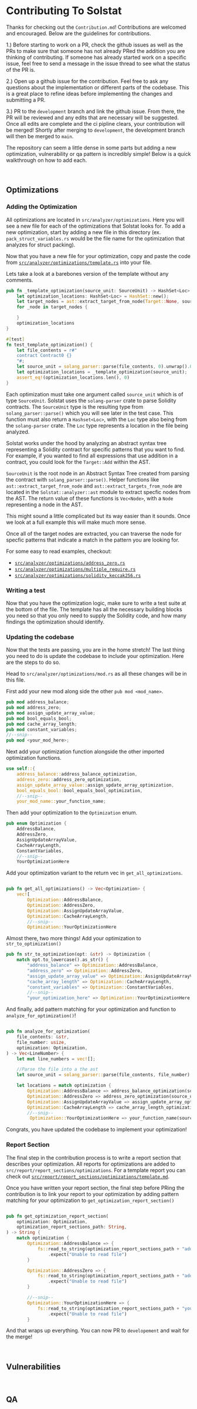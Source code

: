# Contributing To Solstat
Thanks for checking out the `Contribution.md`! Contributions are welcomed and encouraged. Below are the guidelines for contributions.

1.) Before starting to work on a PR, check the github issues as well as the PRs to make sure that someone has not already PRed the addition you are thinking of contributing. If someone has already started work on a specific issue, feel free to send a message in the issue thread to see what the status of the PR is. 

2.) Open up a github issue for the contribution. Feel free to ask any questions about the implementation or different parts of the codebase. This is a great place to refine ideas before implementing the changes and submitting a PR.

3.) PR to the `development` branch and link the github issue. From there, the PR will be reviewed and any edits that are necessary will be suggested. Once all edits are complete and the ci pipline clears, your contribution will be merged! Shortly after merging to `development`, the development branch will then be merged to `main`.


The repository can seem a little dense in some parts but adding a new optimization, vulnerability or qa pattern is incredibly simple! Below is a quick walkthrough on how to add each.

<br>

## Optimizations

### Adding the Optimization
All optimizations are located in `src/analyzer/optimizations`. Here you will see a new file for each of the optimizations that Solstat looks for. To add a new optimization, start by adding a new file in this directory  (ex. `pack_struct_variables.rs` would be the file name for the optimization that analyzes for struct packing).

Now that you have a new file for your optimization, copy and paste the code from [`src/analyzer/optimizations/template.rs`]() into your file. 

Lets take a look at a barebones version of the template without any comments.

```rust
pub fn _template_optimization(source_unit: SourceUnit) -> HashSet<Loc> {
    let optimization_locations: HashSet<Loc> = HashSet::new();
    let target_nodes = ast::extract_target_from_node(Target::None, source_unit.into());
    for _node in target_nodes {

    }
    optimization_locations
}

#[test]
fn test_template_optimization() {
    let file_contents = r#"
    contract Contract0 {}
    "#;
    let source_unit = solang_parser::parse(file_contents, 0).unwrap().0;
    let optimization_locations = _template_optimization(source_unit);
    assert_eq!(optimization_locations.len(), 0)
}

```
Each optimization must take one argument called `source_unit` which is of type `SourceUnit`. Solstat uses the `solang-parser` crate to parse Solidity contracts. The `SourceUnit` type is the resulting type from `solang_parser::parse()` which you will see later in the test case. This function must also return a `Hashset<Loc>`, with the `Loc` type also being from the `solang-parser` crate. The `Loc` type represents a location in the file being analyzed.

Solstat works under the hood by analyzing an abstract syntax tree representing a Solidity contract for specific patterns that you want to find. For example, if you wanted to find all expressions that use addition in a contract, you could look for the `Target::Add` within the AST.

`SourceUnit` is the root node in an Abstract Syntax Tree created from parsing the contract with `solang_parser::parse()`. Helper functions like `ast::extract_target_from_node` and `ast::extract_targets_from_node` are located in the `Solstat::analyzer::ast` module to extract specfic nodes from the AST. The return value of these functions is `Vec<Node>`, with a `Node` representing a node in the AST.

This might sound a little complicated but its way easier than it sounds. Once we look at a full example this will make much more sense. 

Once all of the target nodes are extracted, you can traverse the node for specfic patterns that indicate a match in the pattern you are looking for.

For some easy to read examples, checkout:
- [`src/analyzer/optimizations/address_zero.rs`]()
- [`src/analyzer/optimizations/multiple_require.rs`]()
- [`src/analyzer/optimizations/solidity_keccak256.rs`]()

### Writing a test
Now that you have the optimization logic, make sure to write a test suite at the bottom of the file. The template has all the necessary building blocks you need so that you only need to supply the Solidity code, and how many findings the optimization should identify.


### Updating the codebase
Now that the tests are passing, you are in the home stretch! The last thing you need to do is update the codebase to include your optimization. Here are the steps to do so.


Head to `src/analyzer/optimizations/mod.rs` as all these changes will be in this file.


First add your new mod along side the other `pub mod <mod_name>`.

```rust
pub mod address_balance;
pub mod address_zero;
pub mod assign_update_array_value;
pub mod bool_equals_bool;
pub mod cache_array_length;
pub mod constant_variables;
//--snip--
pub mod <your_mod_here>;
```

Next add your optimization function alongside the other imported optimization functions.

```rust
use self::{
    address_balance::address_balance_optimization,
    address_zero::address_zero_optimization,
    assign_update_array_value::assign_update_array_optimization,
    bool_equals_bool::bool_equals_bool_optimization,
    //--snip--
    your_mod_name::your_function_name;
```


Then add your optimization to the `Optimization` enum.

```rust
pub enum Optimization {
    AddressBalance,
    AddressZero,
    AssignUpdateArrayValue,
    CacheArrayLength,
    ConstantVariables,
    //--snip--
    YourOptimizationHere
```

Add your optimization variant to the return vec in `get_all_optimizations`.

```rust

pub fn get_all_optimizations() -> Vec<Optimization> {
    vec![
        Optimization::AddressBalance,
        Optimization::AddressZero,
        Optimization::AssignUpdateArrayValue,
        Optimization::CacheArrayLength,
        //--snip--
        Optimization::YourOptimizationHere
```

Almost there, two more things! Add your optimization to `str_to_optimization()`
```rust
pub fn str_to_optimization(opt: &str) -> Optimization {
    match opt.to_lowercase().as_str() {
        "address_balance" => Optimization::AddressBalance,
        "address_zero" => Optimization::AddressZero,
        "assign_update_array_value" => Optimization::AssignUpdateArrayValue,
        "cache_array_length" => Optimization::CacheArrayLength,
        "constant_variables" => Optimization::ConstantVariables,
        //--snip--
        "your_optimization_here" => Optimization::YourOptimizationHere,

```

And finally, add pattern matching for your optimization and function to `analyze_for_optimization()`!

```rust

pub fn analyze_for_optimization(
    file_contents: &str,
    file_number: usize,
    optimization: Optimization,
) -> Vec<LineNumber> {
    let mut line_numbers = vec![];

    //Parse the file into a the ast
    let source_unit = solang_parser::parse(file_contents, file_number).unwrap().0;

    let locations = match optimization {
        Optimization::AddressBalance => address_balance_optimization(source_unit),
        Optimization::AddressZero => address_zero_optimization(source_unit),
        Optimization::AssignUpdateArrayValue => assign_update_array_optimization(source_unit),
        Optimization::CacheArrayLength => cache_array_length_optimization(source_unit),
        //--snip--
         Optimization::YourOptimizationHere => your_function_name(source_unit),
```


Congrats, you have updated the codebase to implement your optimization!


### Report Section
The final step in the contribution process is to write a report section that describes your optimization. All reports for optimizations are added to `src/report/report_sections/optimizations`. For a template report you can check out [`src/report/report_sections/optimizations/template.md`](). 

Once you have written your report section, the final step before PRing the contribution is to link your report to your optimization by adding pattern matching for your optimization to `get_optimization_report_section()`

```rust

pub fn get_optimization_report_section(
    optimization: Optimization,
    optimization_report_sections_path: String,
) -> String {
    match optimization {
        Optimization::AddressBalance => {
            fs::read_to_string(optimization_report_sections_path + "address_balance.md")
                .expect("Unable to read file")
        }

        Optimization::AddressZero => {
            fs::read_to_string(optimization_report_sections_path + "address_zero.md")
                .expect("Unable to read file")
        }

        //--snip--
        Optimization::YourOptimizationHere => {
            fs::read_to_string(optimization_report_sections_path + "your_report_name.md")
                .expect("Unable to read file")
        }

```


And that wraps up everything. You can now PR to `developement` and wait for the merge!

<br>

## Vulnerabilities


<br>

## QA
